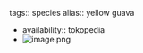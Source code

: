 tags:: species
alias:: yellow guava

- availability:: tokopedia
- ![image.png](https://peach-geographical-bat-397.mypinata.cloud/ipfs/QmXh3NDqJxtraszttcNDisF88ELsD39EMq5QhkFajHD96c)